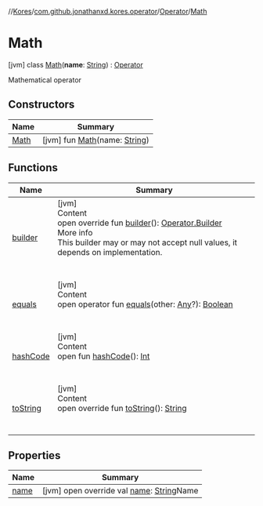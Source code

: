 //[Kores](../../../index.md)/[com.github.jonathanxd.kores.operator](../../index.md)/[Operator](../index.md)/[Math](index.md)



# Math  
 [jvm] class [Math](index.md)(**name**: [String](https://kotlinlang.org/api/latest/jvm/stdlib/kotlin/-string/index.html)) : [Operator](../index.md)

Mathematical operator

   


## Constructors  
  
|  Name|  Summary| 
|---|---|
| <a name="com.github.jonathanxd.kores.operator/Operator.Math/Math/#kotlin.String/PointingToDeclaration/"></a>[Math](-math.md)| <a name="com.github.jonathanxd.kores.operator/Operator.Math/Math/#kotlin.String/PointingToDeclaration/"></a> [jvm] fun [Math](-math.md)(name: [String](https://kotlinlang.org/api/latest/jvm/stdlib/kotlin/-string/index.html))   <br>


## Functions  
  
|  Name|  Summary| 
|---|---|
| <a name="com.github.jonathanxd.kores.operator/Operator/builder/#/PointingToDeclaration/"></a>[builder](../builder.md)| <a name="com.github.jonathanxd.kores.operator/Operator/builder/#/PointingToDeclaration/"></a>[jvm]  <br>Content  <br>open override fun [builder](../builder.md)(): [Operator.Builder](../-builder/index.md)  <br>More info  <br>This builder may or may not accept null values, it depends on implementation.  <br><br><br>
| <a name="kotlin/Any/equals/#kotlin.Any?/PointingToDeclaration/"></a>[equals](../../../com.github.jonathanxd.kores.util/-simple-resolver/index.md#%5Bkotlin%2FAny%2Fequals%2F%23kotlin.Any%3F%2FPointingToDeclaration%2F%5D%2FFunctions%2F-427383591)| <a name="kotlin/Any/equals/#kotlin.Any?/PointingToDeclaration/"></a>[jvm]  <br>Content  <br>open operator fun [equals](../../../com.github.jonathanxd.kores.util/-simple-resolver/index.md#%5Bkotlin%2FAny%2Fequals%2F%23kotlin.Any%3F%2FPointingToDeclaration%2F%5D%2FFunctions%2F-427383591)(other: [Any](https://kotlinlang.org/api/latest/jvm/stdlib/kotlin/-any/index.html)?): [Boolean](https://kotlinlang.org/api/latest/jvm/stdlib/kotlin/-boolean/index.html)  <br><br><br>
| <a name="kotlin/Any/hashCode/#/PointingToDeclaration/"></a>[hashCode](../../../com.github.jonathanxd.kores.util/-simple-resolver/index.md#%5Bkotlin%2FAny%2FhashCode%2F%23%2FPointingToDeclaration%2F%5D%2FFunctions%2F-427383591)| <a name="kotlin/Any/hashCode/#/PointingToDeclaration/"></a>[jvm]  <br>Content  <br>open fun [hashCode](../../../com.github.jonathanxd.kores.util/-simple-resolver/index.md#%5Bkotlin%2FAny%2FhashCode%2F%23%2FPointingToDeclaration%2F%5D%2FFunctions%2F-427383591)(): [Int](https://kotlinlang.org/api/latest/jvm/stdlib/kotlin/-int/index.html)  <br><br><br>
| <a name="com.github.jonathanxd.kores.operator/Operator/toString/#/PointingToDeclaration/"></a>[toString](../to-string.md)| <a name="com.github.jonathanxd.kores.operator/Operator/toString/#/PointingToDeclaration/"></a>[jvm]  <br>Content  <br>open override fun [toString](../to-string.md)(): [String](https://kotlinlang.org/api/latest/jvm/stdlib/kotlin/-string/index.html)  <br><br><br>


## Properties  
  
|  Name|  Summary| 
|---|---|
| <a name="com.github.jonathanxd.kores.operator/Operator.Math/name/#/PointingToDeclaration/"></a>[name](index.md#%5Bcom.github.jonathanxd.kores.operator%2FOperator.Math%2Fname%2F%23%2FPointingToDeclaration%2F%5D%2FProperties%2F-427383591)| <a name="com.github.jonathanxd.kores.operator/Operator.Math/name/#/PointingToDeclaration/"></a> [jvm] open override val [name](index.md#%5Bcom.github.jonathanxd.kores.operator%2FOperator.Math%2Fname%2F%23%2FPointingToDeclaration%2F%5D%2FProperties%2F-427383591): [String](https://kotlinlang.org/api/latest/jvm/stdlib/kotlin/-string/index.html)Name   <br>

